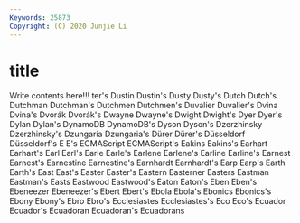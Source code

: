 ```yaml
---
Keywords: 25873
Copyright: (C) 2020 Junjie Li
---
```


# title

Write contents here!!!
ter's 
Dustin 
Dustin's 
Dusty 
Dusty's 
Dutch 
Dutch's 
Dutchman
Dutchman's 
Dutchmen 
Dutchmen's 
Duvalier 
Duvalier's 
Dvina 
Dvina's 
Dvorák 
Dvorák's 
Dwayne
Dwayne's 
Dwight 
Dwight's 
Dyer 
Dyer's 
Dylan 
Dylan's 
DynamoDB 
DynamoDB's 
Dyson
Dyson's 
Dzerzhinsky 
Dzerzhinsky's 
Dzungaria 
Dzungaria's 
Dürer 
Dürer's 
Düsseldorf 
Düsseldorf's 
E
E's 
ECMAScript 
ECMAScript's 
Eakins 
Eakins's 
Earhart 
Earhart's 
Earl 
Earl's 
Earle
Earle's 
Earlene 
Earlene's 
Earline 
Earline's 
Earnest 
Earnest's 
Earnestine 
Earnestine's 
Earnhardt
Earnhardt's 
Earp 
Earp's 
Earth 
Earth's 
East 
East's 
Easter 
Easter's 
Eastern
Easterner 
Easters 
Eastman 
Eastman's 
Easts 
Eastwood 
Eastwood's 
Eaton 
Eaton's 
Eben
Eben's 
Ebeneezer 
Ebeneezer's 
Ebert 
Ebert's 
Ebola 
Ebola's 
Ebonics 
Ebonics's 
Ebony
Ebony's 
Ebro 
Ebro's 
Ecclesiastes 
Ecclesiastes's 
Eco 
Eco's 
Ecuador 
Ecuador's 
Ecuadoran
Ecuadoran's 
Ecuadorans 
